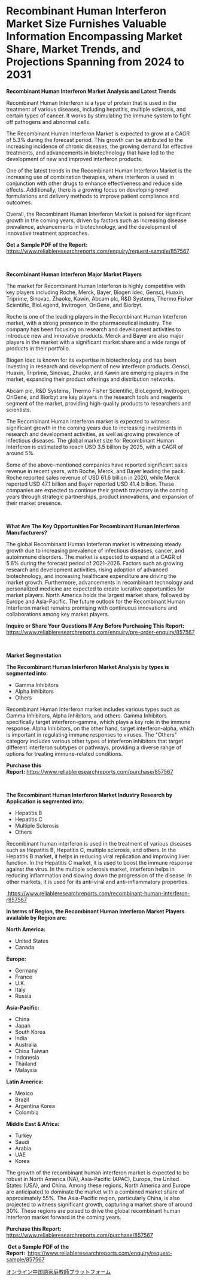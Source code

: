 <p><h1>Recombinant Human Interferon Market Size Furnishes Valuable Information Encompassing Market Share, Market Trends, and Projections Spanning from 2024 to 2031</h1></p><p><strong>Recombinant Human Interferon Market Analysis and Latest Trends</strong></p>
<p><p>Recombinant Human Interferon is a type of protein that is used in the treatment of various diseases, including hepatitis, multiple sclerosis, and certain types of cancer. It works by stimulating the immune system to fight off pathogens and abnormal cells.</p><p>The Recombinant Human Interferon Market is expected to grow at a CAGR of 5.3% during the forecast period. This growth can be attributed to the increasing incidence of chronic diseases, the growing demand for effective treatments, and advancements in biotechnology that have led to the development of new and improved interferon products.</p><p>One of the latest trends in the Recombinant Human Interferon Market is the increasing use of combination therapies, where interferon is used in conjunction with other drugs to enhance effectiveness and reduce side effects. Additionally, there is a growing focus on developing novel formulations and delivery methods to improve patient compliance and outcomes.</p><p>Overall, the Recombinant Human Interferon Market is poised for significant growth in the coming years, driven by factors such as increasing disease prevalence, advancements in biotechnology, and the development of innovative treatment approaches.</p></p>
<p><strong>Get a Sample PDF of the Report:&nbsp;</strong> <a href="https://www.reliableresearchreports.com/enquiry/request-sample/857567">https://www.reliableresearchreports.com/enquiry/request-sample/857567</a></p>
<p>&nbsp;</p>
<p><strong>Recombinant Human Interferon Major Market Players</strong></p>
<p><p>The market for Recombinant Human Interferon is highly competitive with key players including Roche, Merck, Bayer, Biogen Idec, Gensci, Huaxin, Triprime, Sinovac, Zhaoke, Kawin, Abcam plc, R&D Systems, Thermo Fisher Scientific, BioLegend, Invitrogen, OriGene, and Biorbyt.</p><p>Roche is one of the leading players in the Recombinant Human Interferon market, with a strong presence in the pharmaceutical industry. The company has been focusing on research and development activities to introduce new and innovative products. Merck and Bayer are also major players in the market with a significant market share and a wide range of products in their portfolio.</p><p>Biogen Idec is known for its expertise in biotechnology and has been investing in research and development of new interferon products. Gensci, Huaxin, Triprime, Sinovac, Zhaoke, and Kawin are emerging players in the market, expanding their product offerings and distribution networks.</p><p>Abcam plc, R&D Systems, Thermo Fisher Scientific, BioLegend, Invitrogen, OriGene, and Biorbyt are key players in the research tools and reagents segment of the market, providing high-quality products to researchers and scientists.</p><p>The Recombinant Human Interferon market is expected to witness significant growth in the coming years due to increasing investments in research and development activities, as well as growing prevalence of infectious diseases. The global market size for Recombinant Human Interferon is estimated to reach USD 3.5 billion by 2025, with a CAGR of around 5%.</p><p>Some of the above-mentioned companies have reported significant sales revenue in recent years, with Roche, Merck, and Bayer leading the pack. Roche reported sales revenue of USD 61.6 billion in 2020, while Merck reported USD 47.1 billion and Bayer reported USD 41.4 billion. These companies are expected to continue their growth trajectory in the coming years through strategic partnerships, product innovations, and expansion of their market presence.</p></p>
<p>&nbsp;</p>
<p><strong>What Are The Key Opportunities For Recombinant Human Interferon Manufacturers?</strong></p>
<p><p>The global Recombinant Human Interferon market is witnessing steady growth due to increasing prevalence of infectious diseases, cancer, and autoimmune disorders. The market is expected to expand at a CAGR of 5.6% during the forecast period of 2021-2026. Factors such as growing research and development activities, rising adoption of advanced biotechnology, and increasing healthcare expenditure are driving the market growth. Furthermore, advancements in recombinant technology and personalized medicine are expected to create lucrative opportunities for market players. North America holds the largest market share, followed by Europe and Asia-Pacific. The future outlook for the Recombinant Human Interferon market remains promising with continuous innovations and collaborations among key market players.</p></p>
<p><strong>Inquire or Share Your Questions If Any Before Purchasing This Report:</strong> <a href="https://www.reliableresearchreports.com/enquiry/pre-order-enquiry/857567">https://www.reliableresearchreports.com/enquiry/pre-order-enquiry/857567</a></p>
<p>&nbsp;</p>
<p><strong>Market Segmentation</strong></p>
<p><strong>The Recombinant Human Interferon Market Analysis by types is segmented into:</strong></p>
<p><ul><li>Gamma Inhibitors</li><li>Alpha Inhibitors</li><li>Others</li></ul></p>
<p><p>Recombinant Human Interferon market includes various types such as Gamma Inhibitors, Alpha Inhibitors, and others. Gamma Inhibitors specifically target interferon-gamma, which plays a key role in the immune response. Alpha Inhibitors, on the other hand, target interferon-alpha, which is important in regulating immune responses to viruses. The "Others" category includes various other types of interferon inhibitors that target different interferon subtypes or pathways, providing a diverse range of options for treating immune-related conditions.</p></p>
<p><strong>Purchase this Report:&nbsp;</strong><a href="https://www.reliableresearchreports.com/purchase/857567">https://www.reliableresearchreports.com/purchase/857567</a></p>
<p>&nbsp;</p>
<p><strong>The Recombinant Human Interferon Market Industry Research by Application is segmented into:</strong></p>
<p><ul><li>Hepatitis B</li><li>Hepatitis C</li><li>Multiple Sclerosis</li><li>Others</li></ul></p>
<p><p>Recombinant human interferon is used in the treatment of various diseases such as Hepatitis B, Hepatitis C, multiple sclerosis, and others. In the Hepatitis B market, it helps in reducing viral replication and improving liver function. In the Hepatitis C market, it is used to boost the immune response against the virus. In the multiple sclerosis market, interferon helps in reducing inflammation and slowing down the progression of the disease. In other markets, it is used for its anti-viral and anti-inflammatory properties.</p></p>
<p><a href="https://www.reliableresearchreports.com/recombinant-human-interferon-r857567">&nbsp;https://www.reliableresearchreports.com/recombinant-human-interferon-r857567</a></p>
<p><strong>In terms of Region, the Recombinant Human Interferon Market Players available by Region are:</strong></p>
<p>
    <p> <strong> North America: </strong>
        <ul>
            <li>United States</li>
            <li>Canada</li>
        </ul>
        </p> 
    <p> <strong> Europe: </strong>
        <ul>
            <li>Germany</li>
            <li>France</li>
            <li>U.K.</li>
            <li>Italy</li>
            <li>Russia</li>
        </ul>
        </p> 
    <p> <strong> Asia-Pacific: </strong>
        <ul>
            <li>China</li>
            <li>Japan</li>
            <li>South Korea</li>
            <li>India</li>
            <li>Australia</li>
            <li>China Taiwan</li>
            <li>Indonesia</li>
            <li>Thailand</li>
            <li>Malaysia</li>
        </ul>
        </p> 
    <p> <strong> Latin America: </strong>
        <ul>
            <li>Mexico</li>
            <li>Brazil</li>
            <li>Argentina Korea</li>
            <li>Colombia</li>
        </ul>
        </p> 
    <p> <strong> Middle East & Africa: </strong>
        <ul>
            <li>Turkey</li>
            <li>Saudi</li>
            <li>Arabia</li>
            <li>UAE</li>
            <li>Korea</li>
        </ul>
    </p>
    </p>
<p><p>The growth of the recombinant human interferon market is expected to be robust in North America (NA), Asia-Pacific (APAC), Europe, the United States (USA), and China. Among these regions, North America and Europe are anticipated to dominate the market with a combined market share of approximately 55%. The Asia-Pacific region, particularly China, is also projected to witness significant growth, capturing a market share of around 30%. These regions are poised to drive the global recombinant human interferon market forward in the coming years.</p></p>
<p><strong>Purchase this Report: </strong><a href="https://www.reliableresearchreports.com/purchase/857567">https://www.reliableresearchreports.com/purchase/857567</a></p>
<p>&nbsp;<strong>Get a Sample PDF of the Report:&nbsp;&nbsp;</strong><a href="https://www.reliableresearchreports.com/enquiry/request-sample/857567">https://www.reliableresearchreports.com/enquiry/request-sample/857567</a></p>
<p><strong></strong></p>
<p><p><a href="https://github.com/KaydenJohns1964/Market-Research-Report-List-2/blob/main/8282204177928.md">オンライン中国語家庭教師プラットフォーム</a></p></p>